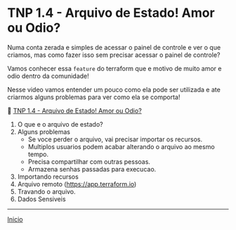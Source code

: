 # TNP 1.4 - Arquivo de Estado! Amor ou Odio?

Numa conta zerada e simples de acessar o painel de controle e ver o que criamos, mas como fazer isso sem precisar acessar o painel de controle?

Vamos conhecer essa `feature` do terraform que e motivo de muito amor e odio dentro da comunidade! 

Nesse video vamos entender um pouco como ela pode ser utilizada e ate criarmos alguns problemas para ver como ela se comporta!

🎥 [TNP 1.4 - Arquivo de Estado! Amor ou Odio?]()

1. O que e o arquivo de estado?
1. Alguns problemas
    * Se voce perder o arquivo, vai precisar importar os recursos.
    * Multiplos usuarios podem acabar alterando o arquivo ao mesmo tempo.
    * Precisa compartilhar com outras pessoas.
    * Armazena senhas passadas para execucao. 
1. Importando recursos
1. Arquivo remoto (https://app.terraform.io)
1. Travando o arquivo.
1. Dados Sensiveis

---

[Inicio](/README.md)